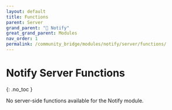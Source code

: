 ```yaml
---
layout: default
title: Functions
parent: Server
grand_parent: "🔔 Notify"
great_grand_parent: Modules
nav_order: 1
permalink: /community_bridge/modules/notify/server/functions/
---
```


# Notify Server Functions
{: .no_toc }

No server-side functions available for the Notify module.